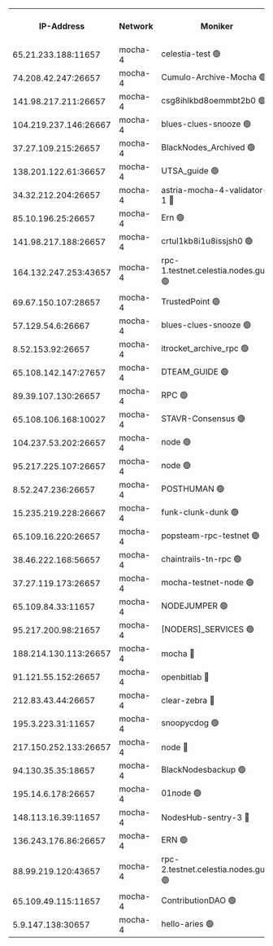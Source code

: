 


<table><tr><th>IP-Address</th><th>Network</th><th>Moniker</th><th>Latest Block Height</th><th>Earliest Block Height</th><th>Catching Up</th><th>Tx Index</th><th>Voting Power</th><th>Version</th><th>Scan Time</th></tr><tr><td>65.21.233.188:11657</td><td>mocha-4</td><td>celestia-test 🟢</td><td>4856498</td><td>0</td><td>False</td><td>on</td><td>0</td><td>3.3.1-mocha</td><td>2025-02-24T14:42:15.901677392UTC</td></tr><tr><td>74.208.42.247:26657</td><td>mocha-4</td><td>Cumulo-Archive-Mocha 🟢</td><td>4856378</td><td>1</td><td>False</td><td>on</td><td>0</td><td>3.3.1-mocha</td><td>2025-02-24T14:31:43.685721097UTC</td></tr><tr><td>141.98.217.211:26657</td><td>mocha-4</td><td>csg8ihlkbd8oemmbt2b0 🟢</td><td>4856382</td><td>1</td><td>False</td><td>on</td><td>0</td><td>3.3.0-mocha</td><td>2025-02-24T14:32:07.697378631UTC</td></tr><tr><td>104.219.237.146:26667</td><td>mocha-4</td><td>blues-clues-snooze 🟢</td><td>4856382</td><td>1</td><td>False</td><td>off</td><td>0</td><td>3.2.0-mocha</td><td>2025-02-24T14:32:08.539140184UTC</td></tr><tr><td>37.27.109.215:26657</td><td>mocha-4</td><td>BlackNodes_Archived 🟢</td><td>4856386</td><td>1</td><td>False</td><td>off</td><td>0</td><td>3.3.0-mocha</td><td>2025-02-24T14:32:28.073622652UTC</td></tr><tr><td>138.201.122.61:36657</td><td>mocha-4</td><td>UTSA_guide 🟢</td><td>4856389</td><td>1</td><td>False</td><td>on</td><td>0</td><td>3.3.1-mocha</td><td>2025-02-24T14:32:42.981099434UTC</td></tr><tr><td>34.32.212.204:26657</td><td>mocha-4</td><td>astria-mocha-4-validator-1 🔴</td><td>4856389</td><td>1</td><td>False</td><td>on</td><td>10509044</td><td>3.3.1-mocha</td><td>2025-02-24T14:32:43.366802422UTC</td></tr><tr><td>85.10.196.25:26657</td><td>mocha-4</td><td>Ern 🟢</td><td>4856396</td><td>1</td><td>False</td><td>on</td><td>0</td><td>3.3.1-mocha</td><td>2025-02-24T14:33:26.122534677UTC</td></tr><tr><td>141.98.217.188:26657</td><td>mocha-4</td><td>crtul1kb8i1u8issjsh0 🟢</td><td>4856404</td><td>1</td><td>False</td><td>on</td><td>0</td><td>3.3.0-mocha</td><td>2025-02-24T14:34:08.391309987UTC</td></tr><tr><td>164.132.247.253:43657</td><td>mocha-4</td><td>rpc-1.testnet.celestia.nodes.guru 🟢</td><td>4856424</td><td>1</td><td>False</td><td>on</td><td>0</td><td>3.3.1-mocha</td><td>2025-02-24T14:35:52.410479291UTC</td></tr><tr><td>69.67.150.107:28657</td><td>mocha-4</td><td>TrustedPoint 🟢</td><td>4856441</td><td>1</td><td>False</td><td>on</td><td>0</td><td>3.3.0-mocha</td><td>2025-02-24T14:37:21.548017576UTC</td></tr><tr><td>57.129.54.6:26667</td><td>mocha-4</td><td>blues-clues-snooze 🟢</td><td>4856447</td><td>1</td><td>False</td><td>off</td><td>0</td><td>3.2.0-mocha</td><td>2025-02-24T14:37:48.049161354UTC</td></tr><tr><td>8.52.153.92:26657</td><td>mocha-4</td><td>itrocket_archive_rpc 🟢</td><td>4856459</td><td>1</td><td>False</td><td>on</td><td>0</td><td>3.3.1-mocha</td><td>2025-02-24T14:38:53.989337999UTC</td></tr><tr><td>65.108.142.147:27657</td><td>mocha-4</td><td>DTEAM_GUIDE 🟢</td><td>4856470</td><td>1</td><td>False</td><td>on</td><td>0</td><td>3.3.1-mocha</td><td>2025-02-24T14:40:07.296555762UTC</td></tr><tr><td>89.39.107.130:26657</td><td>mocha-4</td><td>RPC 🟢</td><td>4856474</td><td>1</td><td>False</td><td>on</td><td>0</td><td>3.3.1-mocha</td><td>2025-02-24T14:40:09.712268762UTC</td></tr><tr><td>65.108.106.168:10027</td><td>mocha-4</td><td>STAVR-Consensus 🟢</td><td>4856492</td><td>1</td><td>False</td><td>on</td><td>0</td><td>3.3.1-mocha</td><td>2025-02-24T14:41:41.183816925UTC</td></tr><tr><td>104.237.53.202:26657</td><td>mocha-4</td><td>node 🟢</td><td>4856501</td><td>1</td><td>False</td><td>on</td><td>0</td><td>3.0.0-mocha</td><td>2025-02-24T14:42:32.439283167UTC</td></tr><tr><td>95.217.225.107:26657</td><td>mocha-4</td><td>node 🟢</td><td>4856507</td><td>1</td><td>False</td><td>on</td><td>0</td><td>3.3.1-mocha</td><td>2025-02-24T14:42:59.845817207UTC</td></tr><tr><td>8.52.247.236:26657</td><td>mocha-4</td><td>POSTHUMAN 🟢</td><td>4856509</td><td>1</td><td>False</td><td>on</td><td>0</td><td>3.3.1-mocha</td><td>2025-02-24T14:43:09.132028945UTC</td></tr><tr><td>15.235.219.228:26667</td><td>mocha-4</td><td>funk-clunk-dunk 🟢</td><td>4856520</td><td>1</td><td>False</td><td>off</td><td>0</td><td>3.2.0-mocha</td><td>2025-02-24T14:44:05.790146083UTC</td></tr><tr><td>65.109.16.220:26657</td><td>mocha-4</td><td>popsteam-rpc-testnet 🟢</td><td>4856523</td><td>1</td><td>False</td><td>on</td><td>0</td><td>3.3.1-mocha</td><td>2025-02-24T14:44:25.458061243UTC</td></tr><tr><td>38.46.222.168:56657</td><td>mocha-4</td><td>chaintrails-tn-rpc 🟢</td><td>4856550</td><td>1</td><td>False</td><td>on</td><td>0</td><td>3.3.1</td><td>2025-02-24T14:46:46.314929164UTC</td></tr><tr><td>37.27.119.173:26657</td><td>mocha-4</td><td>mocha-testnet-node 🟢</td><td>4856491</td><td>2631379</td><td>False</td><td>on</td><td>0</td><td>3.3.0-mocha</td><td>2025-02-24T14:41:40.765616269UTC</td></tr><tr><td>65.109.84.33:11657</td><td>mocha-4</td><td>NODEJUMPER 🟢</td><td>4856506</td><td>3214501</td><td>False</td><td>off</td><td>0</td><td>3.0.0-mocha</td><td>2025-02-24T14:42:53.317867452UTC</td></tr><tr><td>95.217.200.98:21657</td><td>mocha-4</td><td>[NODERS]_SERVICES 🟢</td><td>4856380</td><td>3453468</td><td>False</td><td>on</td><td>0</td><td>3.2.0-mocha</td><td>2025-02-24T14:31:56.700259711UTC</td></tr><tr><td>188.214.130.113:26657</td><td>mocha-4</td><td>mocha 🔴</td><td>4856409</td><td>4163991</td><td>False</td><td>off</td><td>100001</td><td>3.3.1</td><td>2025-02-24T14:34:35.663000609UTC</td></tr><tr><td>91.121.55.152:26657</td><td>mocha-4</td><td>openbitlab 🔴</td><td>4856402</td><td>4177001</td><td>False</td><td>off</td><td>501058</td><td>3.3.1</td><td>2025-02-24T14:33:57.503687266UTC</td></tr><tr><td>212.83.43.44:26657</td><td>mocha-4</td><td>clear-zebra 🔴</td><td>4856434</td><td>4200001</td><td>False</td><td>off</td><td>500001</td><td>3.3.1-mocha</td><td>2025-02-24T14:36:43.030456639UTC</td></tr><tr><td>195.3.223.31:11657</td><td>mocha-4</td><td>snoopycdog 🟢</td><td>4856530</td><td>4208501</td><td>False</td><td>off</td><td>0</td><td>3.3.1-mocha</td><td>2025-02-24T14:45:01.250694813UTC</td></tr><tr><td>217.150.252.133:26657</td><td>mocha-4</td><td>node 🔴</td><td>4856478</td><td>4244833</td><td>False</td><td>off</td><td>100505</td><td>3.3.1-mocha</td><td>2025-02-24T14:40:31.167087373UTC</td></tr><tr><td>94.130.35.35:18657</td><td>mocha-4</td><td>BlackNodesbackup 🟢</td><td>4856553</td><td>4579501</td><td>False</td><td>on</td><td>0</td><td>3.0.0-mocha</td><td>2025-02-24T14:46:59.523618066UTC</td></tr><tr><td>195.14.6.178:26657</td><td>mocha-4</td><td>01node 🟢</td><td>4856462</td><td>4633398</td><td>False</td><td>on</td><td>0</td><td>3.3.1</td><td>2025-02-24T14:39:10.806103212UTC</td></tr><tr><td>148.113.16.39:11657</td><td>mocha-4</td><td>NodesHub-sentry-3 🔴</td><td>4856449</td><td>4735515</td><td>False</td><td>on</td><td>107152</td><td>3.3.1</td><td>2025-02-24T14:38:01.384871421UTC</td></tr><tr><td>136.243.176.86:26657</td><td>mocha-4</td><td>ERN 🟢</td><td>4856500</td><td>4783501</td><td>False</td><td>off</td><td>0</td><td>3.3.1-mocha</td><td>2025-02-24T14:42:25.240267421UTC</td></tr><tr><td>88.99.219.120:43657</td><td>mocha-4</td><td>rpc-2.testnet.celestia.nodes.guru 🟢</td><td>4856488</td><td>4786460</td><td>False</td><td>on</td><td>0</td><td>3.3.1-mocha</td><td>2025-02-24T14:41:23.666398136UTC</td></tr><tr><td>65.109.49.115:11657</td><td>mocha-4</td><td>ContributionDAO 🟢</td><td>4856442</td><td>4849067</td><td>False</td><td>off</td><td>0</td><td>3.3.0-mocha</td><td>2025-02-24T14:37:24.007470598UTC</td></tr><tr><td>5.9.147.138:30657</td><td>mocha-4</td><td>hello-aries 🟢</td><td>4856433</td><td>4855501</td><td>False</td><td>off</td><td>0</td><td>3.3.1-mocha</td><td>2025-02-24T14:36:38.535178329UTC</td></tr></table>